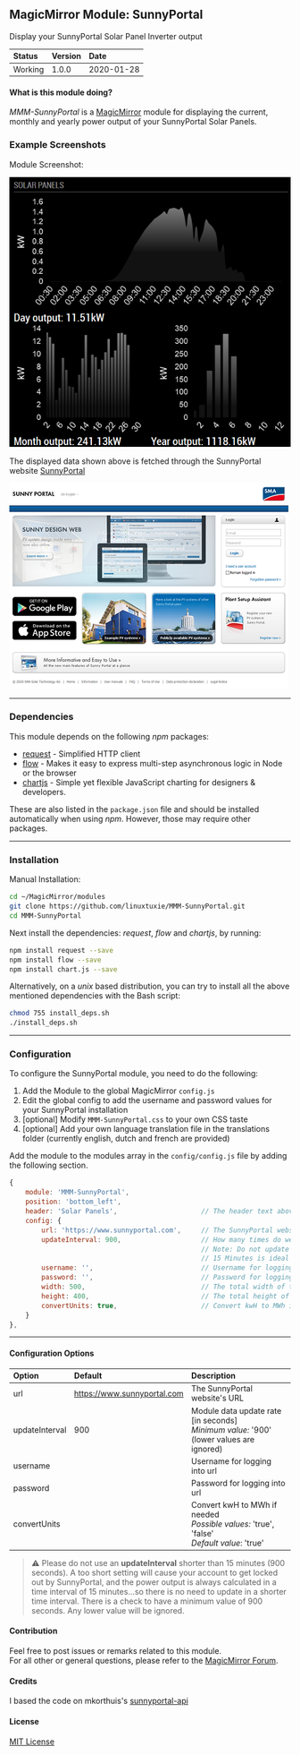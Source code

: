 ## MagicMirror Module: SunnyPortal

Display your SunnyPortal Solar Panel Inverter output

| Status | Version | Date | 
|:------- |:------- |:---- |
| Working | 1.0.0 | 2020-01-28 |

#### What is this module doing?

*MMM-SunnyPortal* is a [MagicMirror](https://github.com/MichMich/MagicMirror) module for displaying the 
current, monthly and yearly power output of your SunnyPortal Solar Panels. 

### Example Screenshots

Module Screenshot:

![Full](./images/SunnyPortal1.png)

The displayed data shown above is fetched through the SunnyPortal website [SunnyPortal](https://www.sunnyportal.com)

![Full](./images/SunnyPortal2.png)

---

### Dependencies

This module depends on the following *npm* packages:

* [request](https://github.com/request/request)  - Simplified HTTP client
* [flow](https://github.com/willconant/flow-js)  - Makes it easy to express multi-step asynchronous logic in Node or the browser
* [chartjs](https://github.com/chartjs/Chart.js) - Simple yet flexible JavaScript charting for designers & developers.

These are also listed in the `package.json` file and should be installed automatically when using *npm*.
However, those may require other packages. 

---

### Installation

Manual Installation:

```bash
cd ~/MagicMirror/modules
git clone https://github.com/linuxtuxie/MMM-SunnyPortal.git
cd MMM-SunnyPortal
```

Next install the dependencies: *request*, *flow* and *chartjs*, by running:

```bash
npm install request --save
npm install flow --save
npm install chart.js --save

```

Alternatively, on a *unix* based distribution, you can try to install all the above mentioned dependencies with the Bash script:

```bash
chmod 755 install_deps.sh
./install_deps.sh
```

---

### Configuration 

To configure the SunnyPortal module, you need to do the following:

1. Add the Module to the global MagicMirror `config.js` 
2. Edit the global config to add the username and password values for your SunnyPortal installation
3. [optional] Modify `MMM-SunnyPortal.css` to your own CSS taste
4. [optional] Add your own language translation file in the translations folder (currently english, dutch and french are provided)


Add the module to the modules array in the `config/config.js` file by adding the following section. 

```javascript
{
    module: 'MMM-SunnyPortal',
    position: 'bottom_left',
    header: 'Solar Panels',                     // The header text above the module. Use: "" to remove.
    config: {
        url: 'https://www.sunnyportal.com',     // The SunnyPortal website's URL
        updateInterval: 900,                    // How many times do we update the graphs? 
                                                // Note: Do not update too frequently or you will get locked out
                                                // 15 Minutes is ideal and also kept as a minimum!
        username: '',                           // Username for logging into https://www.sunnyportal.com/
        password: '',                           // Password for logging into https://www.sunnyportal.com/
        width: 500,                             // The total width of the module
        height: 400,                            // The total height of the module
        convertUnits: true,                     // Convert kwH to MWh if needed (when kWh value > 1000)
    }
},
```

---

#### Configuration Options 

| Option            | Default                       | Description  |
|:----------------- |:----------------------------- |:------------ | 
| url               | https://www.sunnyportal.com   | The SunnyPortal website's URL |
| updateInterval    | 900                           | Module data update rate [in seconds]<br>*Minimum value:* '900' (lower values are ignored)|
| username          |                               | Username for logging into url |
| password          |                               | Password for logging into url |
| convertUnits      |                               | Convert kwH to MWh if needed<br>*Possible values:* 'true', 'false'<br>*Default value*: 'true' |


> :warning: Please do not use an **updateInterval** shorter than 15 minutes (900 seconds). A too short 
> setting will cause your account to get locked out by SunnyPortal, and the power output is always 
> calculated in a time interval of 15 minutes...so there is no need to update in a shorter time interval.
> There is a check to have a minimum value of 900 seconds. Any lower value will be ignored.

#### Contribution

Feel free to post issues or remarks related to this module.  
For all other or general questions, please refer to the [MagicMirror Forum](https://forum.magicmirror.builders/).

#### Credits
I based the code on mkorthuis's [sunnyportal-api](https://github.com/mkorthuis/sunnyportal-api/)

#### License 

[MIT License](https://github.com/linuxtuxie/MMM-SunnyPortal/blob/master/LICENSE) 

